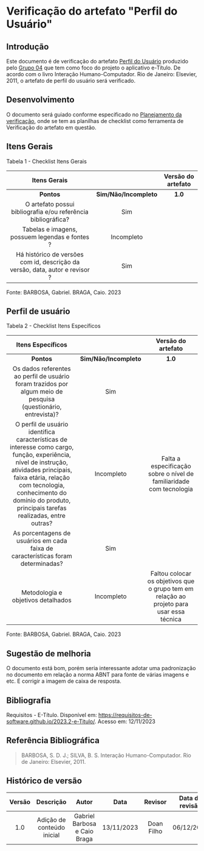 # **Verificação do artefato "Perfil do Usuário"**

## **Introdução**

Este documento é de verificação do artefato [Perfil do Usuário](https://github.com/Requisitos-de-Software/2023.2-e-Titulo/blob/main/docs/elicitacao/perfilDoUsuario.md) produzido pelo [Grupo 04](https://github.com/Requisitos-de-Software/2023.2-e-Titulo) que tem como foco do projeto o aplicativo e-Título. De acordo com o livro Interação Humano-Computador. Rio de Janeiro: Elsevier, 2011, o artefato de perfil do usuário será verificado.

## **Desenvolvimento**

O documento será guiado conforme especificado no [Planejamento da verificação](https://requisitos-de-software.github.io/2023.2-BRBMobilidade/Verifica%C3%A7%C3%A3o/01-planejamento-verificacao-grupo4/), onde se tem as planilhas de checklist como ferramenta de Verificação do artefato em questão.


## **Itens Gerais**

Tabela 1 - Checklist Itens Gerais

| Itens Gerais |      |    Versão do artefato  |
| :------:   | :----: | :-----: |
|    **Pontos**    | **Sim/Não/Incompleto**  |    **1.0**    |
| O artefato possui bibliografia e/ou referência bibliográfica? |    Sim   |     |
| Tabelas e imagens, possuem legendas e fontes ? |  Incompleto   |       |
| Há histórico de versões com id, descrição da versão, data, autor e revisor ?  |  Sim  |

Fonte: BARBOSA, Gabriel. BRAGA, Caio. 2023

## **Perfil de usuário**

Tabela 2 - Checklist Itens Específicos

| Itens Específicos |      |    Versão do artefato |
| :------:   | :----: | :-----: |
|    **Pontos**    | **Sim/Não/Incompleto**  |    **1.0**    |
| Os dados referentes ao perfil de usuário foram trazidos por algum meio de pesquisa (questionário, entrevista)? |    Sim   |     |
| O perfil de usuário identifica características de interesse como cargo, função, experiência, nível de instrução, atividades principais, faixa etária, relação com tecnologia, conhecimento do domínio do produto, principais tarefas realizadas, entre outras? |  Incompleto | Falta a especificação sobre o nível de familiaridade com tecnologia | 
| As porcentagens de usuários em cada faixa de características foram determinadas?  |   Sim  |    |
| Metodologia e objetivos detalhados |  Incompleto |  Faltou colocar os objetivos que o grupo tem em relação ao projeto para usar essa técnica |
 

Fonte: BARBOSA, Gabriel. BRAGA, Caio. 2023

## **Sugestão de melhoria**

O documento está bom, porém seria interessante adotar uma padronização no documento em relação a norma ABNT para fonte de várias imagens e etc. E corrigir a imagem de caixa de resposta.

## **Bibliografia**

Requisitos - E-Título. Disponível em: https://requisitos-de-software.github.io/2023.2-e-Titulo/. Acesso em: 12/11/2023


## **Referência Bibliográfica**

> BARBOSA, S. D. J.; SILVA, B. S. Interação Humano-Computador. Rio de Janeiro: Elsevier, 2011.

## **Histórico de versão**


| Versão |          Descrição              |     Autor      |      Data      |   Revisor     |    Data de revisão    |  
|:------:|:-------------------------------:|:--------------:|:--------------:|:-------------:|:---------------------:|
|  1.0   | Adição de conteúdo inicial  | Gabriel Barbosa e Caio Braga  | 13/11/2023   |    Doan Filho          |   06/12/2023                    |